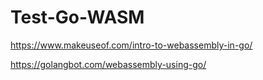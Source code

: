 # Test-Go-WASM

https://www.makeuseof.com/intro-to-webassembly-in-go/

https://golangbot.com/webassembly-using-go/

